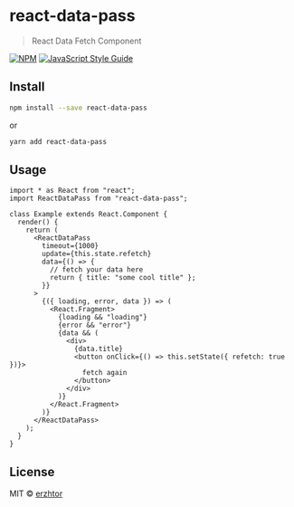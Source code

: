 # react-data-pass

> React Data Fetch Component

[![NPM](https://img.shields.io/npm/v/react-data-pass.svg)](https://www.npmjs.com/package/react-data-pass) [![JavaScript Style Guide](https://img.shields.io/badge/code_style-standard-brightgreen.svg)](https://standardjs.com)

## Install

```bash
npm install --save react-data-pass
```

or

```bash
yarn add react-data-pass
```

## Usage

```tsx
import * as React from "react";
import ReactDataPass from "react-data-pass";

class Example extends React.Component {
  render() {
    return (
      <ReactDataPass
        timeout={1000}
        update={this.state.refetch}
        data={() => {
          // fetch your data here
          return { title: "some cool title" };
        }}
      >
        {({ loading, error, data }) => (
          <React.Fragment>
            {loading && "loading"}
            {error && "error"}
            {data && (
              <div>
                {data.title}
                <button onClick={() => this.setState({ refetch: true })}>
                  fetch again
                </button>
              </div>
            )}
          </React.Fragment>
        )}
      </ReactDataPass>
    );
  }
}
```

## License

MIT © [erzhtor](https://github.com/erzhtor)
